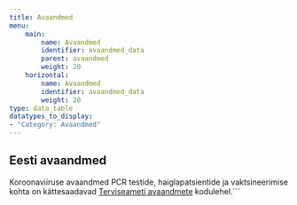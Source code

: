 ```yaml
---
title: Avaandmed
menu:
    main:
        name: Avaandmed
        identifier: avaandmed_data
        parent: avaandmed
        weight: 20
    horizontal:
        name: Avaandmed
        identifier: avaandmed_data
        weight: 20
type: data_table
datatypes_to_display:
- "Category: Avaandmed"
---
```


## Eesti avaandmed

Koroonaviiruse avaandmed PCR testide, haiglapatsientide ja vaktsineerimise kohta on kättesaadavad [Terviseameti avaandmete](https://www.terviseamet.ee/et/koroonaviirus/avaandmed) kodulehel.```
